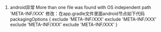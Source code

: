 1. android异常 More than one file was found with OS independent path 'META-INF/XXX'
修改：在app.gradle文件里面android节点如下代码
packagingOptions {
     exclude 'META-INF/XXX'
 exclude 'META-INF/XXX'
 exclude 'META-INF/XXX'
 exclude 'META-INF/XXX'
 }
